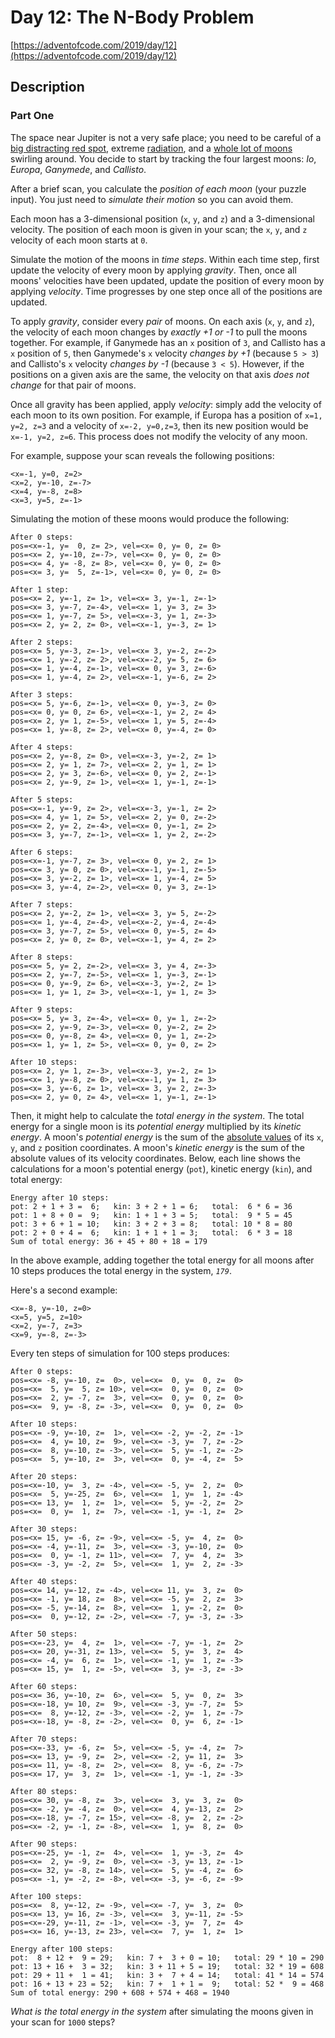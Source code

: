 # Day 12: The N-Body Problem

[https://adventofcode.com/2019/day/12](https://adventofcode.com/2019/day/12)

## Description

### Part One

The space near Jupiter is not a very safe place; you need to be careful of a [big distracting red spot](https://en.wikipedia.org/wiki/Great_Red_Spot), extreme [radiation](https://en.wikipedia.org/wiki/Magnetosphere_of_Jupiter), and a [whole lot of moons](https://en.wikipedia.org/wiki/Moons_of_Jupiter#List) swirling around. You decide to start by tracking the four largest moons: _Io_, _Europa_, _Ganymede_, and _Callisto_.

After a brief scan, you calculate the _position of each moon_ (your puzzle input). You just need to _simulate their motion_ so you can <span title="Or you could just leave, but where's the fun in that?">avoid them</span>.

Each moon has a 3-dimensional position (`x`, `y`, and `z`) and a 3-dimensional velocity. The position of each moon is given in your scan; the `x`, `y`, and `z` velocity of each moon starts at `0`.

Simulate the motion of the moons in _time steps_. Within each time step, first update the velocity of every moon by applying _gravity_. Then, once all moons' velocities have been updated, update the position of every moon by applying _velocity_. Time progresses by one step once all of the positions are updated.

To apply _gravity_, consider every _pair_ of moons. On each axis (`x`, `y`, and `z`), the velocity of each moon changes by _exactly +1 or -1_ to pull the moons together. For example, if Ganymede has an `x` position of `3`, and Callisto has a `x` position of `5`, then Ganymede's `x` velocity _changes by +1_ (because `5 > 3`) and Callisto's `x` velocity _changes by -1_ (because `3 < 5`). However, if the positions on a given axis are the same, the velocity on that axis _does not change_ for that pair of moons.

Once all gravity has been applied, apply _velocity_: simply add the velocity of each moon to its own position. For example, if Europa has a position of `x=1, y=2, z=3` and a velocity of `x=-2, y=0,z=3`, then its new position would be `x=-1, y=2, z=6`. This process does not modify the velocity of any moon.

For example, suppose your scan reveals the following positions:

    <x=-1, y=0, z=2>
    <x=2, y=-10, z=-7>
    <x=4, y=-8, z=8>
    <x=3, y=5, z=-1>
    

Simulating the motion of these moons would produce the following:

    After 0 steps:
    pos=<x=-1, y=  0, z= 2>, vel=<x= 0, y= 0, z= 0>
    pos=<x= 2, y=-10, z=-7>, vel=<x= 0, y= 0, z= 0>
    pos=<x= 4, y= -8, z= 8>, vel=<x= 0, y= 0, z= 0>
    pos=<x= 3, y=  5, z=-1>, vel=<x= 0, y= 0, z= 0>
    
    After 1 step:
    pos=<x= 2, y=-1, z= 1>, vel=<x= 3, y=-1, z=-1>
    pos=<x= 3, y=-7, z=-4>, vel=<x= 1, y= 3, z= 3>
    pos=<x= 1, y=-7, z= 5>, vel=<x=-3, y= 1, z=-3>
    pos=<x= 2, y= 2, z= 0>, vel=<x=-1, y=-3, z= 1>
    
    After 2 steps:
    pos=<x= 5, y=-3, z=-1>, vel=<x= 3, y=-2, z=-2>
    pos=<x= 1, y=-2, z= 2>, vel=<x=-2, y= 5, z= 6>
    pos=<x= 1, y=-4, z=-1>, vel=<x= 0, y= 3, z=-6>
    pos=<x= 1, y=-4, z= 2>, vel=<x=-1, y=-6, z= 2>
    
    After 3 steps:
    pos=<x= 5, y=-6, z=-1>, vel=<x= 0, y=-3, z= 0>
    pos=<x= 0, y= 0, z= 6>, vel=<x=-1, y= 2, z= 4>
    pos=<x= 2, y= 1, z=-5>, vel=<x= 1, y= 5, z=-4>
    pos=<x= 1, y=-8, z= 2>, vel=<x= 0, y=-4, z= 0>
    
    After 4 steps:
    pos=<x= 2, y=-8, z= 0>, vel=<x=-3, y=-2, z= 1>
    pos=<x= 2, y= 1, z= 7>, vel=<x= 2, y= 1, z= 1>
    pos=<x= 2, y= 3, z=-6>, vel=<x= 0, y= 2, z=-1>
    pos=<x= 2, y=-9, z= 1>, vel=<x= 1, y=-1, z=-1>
    
    After 5 steps:
    pos=<x=-1, y=-9, z= 2>, vel=<x=-3, y=-1, z= 2>
    pos=<x= 4, y= 1, z= 5>, vel=<x= 2, y= 0, z=-2>
    pos=<x= 2, y= 2, z=-4>, vel=<x= 0, y=-1, z= 2>
    pos=<x= 3, y=-7, z=-1>, vel=<x= 1, y= 2, z=-2>
    
    After 6 steps:
    pos=<x=-1, y=-7, z= 3>, vel=<x= 0, y= 2, z= 1>
    pos=<x= 3, y= 0, z= 0>, vel=<x=-1, y=-1, z=-5>
    pos=<x= 3, y=-2, z= 1>, vel=<x= 1, y=-4, z= 5>
    pos=<x= 3, y=-4, z=-2>, vel=<x= 0, y= 3, z=-1>
    
    After 7 steps:
    pos=<x= 2, y=-2, z= 1>, vel=<x= 3, y= 5, z=-2>
    pos=<x= 1, y=-4, z=-4>, vel=<x=-2, y=-4, z=-4>
    pos=<x= 3, y=-7, z= 5>, vel=<x= 0, y=-5, z= 4>
    pos=<x= 2, y= 0, z= 0>, vel=<x=-1, y= 4, z= 2>
    
    After 8 steps:
    pos=<x= 5, y= 2, z=-2>, vel=<x= 3, y= 4, z=-3>
    pos=<x= 2, y=-7, z=-5>, vel=<x= 1, y=-3, z=-1>
    pos=<x= 0, y=-9, z= 6>, vel=<x=-3, y=-2, z= 1>
    pos=<x= 1, y= 1, z= 3>, vel=<x=-1, y= 1, z= 3>
    
    After 9 steps:
    pos=<x= 5, y= 3, z=-4>, vel=<x= 0, y= 1, z=-2>
    pos=<x= 2, y=-9, z=-3>, vel=<x= 0, y=-2, z= 2>
    pos=<x= 0, y=-8, z= 4>, vel=<x= 0, y= 1, z=-2>
    pos=<x= 1, y= 1, z= 5>, vel=<x= 0, y= 0, z= 2>
    
    After 10 steps:
    pos=<x= 2, y= 1, z=-3>, vel=<x=-3, y=-2, z= 1>
    pos=<x= 1, y=-8, z= 0>, vel=<x=-1, y= 1, z= 3>
    pos=<x= 3, y=-6, z= 1>, vel=<x= 3, y= 2, z=-3>
    pos=<x= 2, y= 0, z= 4>, vel=<x= 1, y=-1, z=-1>
    

Then, it might help to calculate the _total energy in the system_. The total energy for a single moon is its _potential energy_ multiplied by its _kinetic energy_. A moon's _potential energy_ is the sum of the [absolute values](https://en.wikipedia.org/wiki/Absolute_value) of its `x`, `y`, and `z` position coordinates. A moon's _kinetic energy_ is the sum of the absolute values of its velocity coordinates. Below, each line shows the calculations for a moon's potential energy (`pot`), kinetic energy (`kin`), and total energy:

    Energy after 10 steps:
    pot: 2 + 1 + 3 =  6;   kin: 3 + 2 + 1 = 6;   total:  6 * 6 = 36
    pot: 1 + 8 + 0 =  9;   kin: 1 + 1 + 3 = 5;   total:  9 * 5 = 45
    pot: 3 + 6 + 1 = 10;   kin: 3 + 2 + 3 = 8;   total: 10 * 8 = 80
    pot: 2 + 0 + 4 =  6;   kin: 1 + 1 + 1 = 3;   total:  6 * 3 = 18
    Sum of total energy: 36 + 45 + 80 + 18 = 179
    

In the above example, adding together the total energy for all moons after 10 steps produces the total energy in the system, _`179`_.

Here's a second example:

    <x=-8, y=-10, z=0>
    <x=5, y=5, z=10>
    <x=2, y=-7, z=3>
    <x=9, y=-8, z=-3>
    

Every ten steps of simulation for 100 steps produces:

    After 0 steps:
    pos=<x= -8, y=-10, z=  0>, vel=<x=  0, y=  0, z=  0>
    pos=<x=  5, y=  5, z= 10>, vel=<x=  0, y=  0, z=  0>
    pos=<x=  2, y= -7, z=  3>, vel=<x=  0, y=  0, z=  0>
    pos=<x=  9, y= -8, z= -3>, vel=<x=  0, y=  0, z=  0>
    
    After 10 steps:
    pos=<x= -9, y=-10, z=  1>, vel=<x= -2, y= -2, z= -1>
    pos=<x=  4, y= 10, z=  9>, vel=<x= -3, y=  7, z= -2>
    pos=<x=  8, y=-10, z= -3>, vel=<x=  5, y= -1, z= -2>
    pos=<x=  5, y=-10, z=  3>, vel=<x=  0, y= -4, z=  5>
    
    After 20 steps:
    pos=<x=-10, y=  3, z= -4>, vel=<x= -5, y=  2, z=  0>
    pos=<x=  5, y=-25, z=  6>, vel=<x=  1, y=  1, z= -4>
    pos=<x= 13, y=  1, z=  1>, vel=<x=  5, y= -2, z=  2>
    pos=<x=  0, y=  1, z=  7>, vel=<x= -1, y= -1, z=  2>
    
    After 30 steps:
    pos=<x= 15, y= -6, z= -9>, vel=<x= -5, y=  4, z=  0>
    pos=<x= -4, y=-11, z=  3>, vel=<x= -3, y=-10, z=  0>
    pos=<x=  0, y= -1, z= 11>, vel=<x=  7, y=  4, z=  3>
    pos=<x= -3, y= -2, z=  5>, vel=<x=  1, y=  2, z= -3>
    
    After 40 steps:
    pos=<x= 14, y=-12, z= -4>, vel=<x= 11, y=  3, z=  0>
    pos=<x= -1, y= 18, z=  8>, vel=<x= -5, y=  2, z=  3>
    pos=<x= -5, y=-14, z=  8>, vel=<x=  1, y= -2, z=  0>
    pos=<x=  0, y=-12, z= -2>, vel=<x= -7, y= -3, z= -3>
    
    After 50 steps:
    pos=<x=-23, y=  4, z=  1>, vel=<x= -7, y= -1, z=  2>
    pos=<x= 20, y=-31, z= 13>, vel=<x=  5, y=  3, z=  4>
    pos=<x= -4, y=  6, z=  1>, vel=<x= -1, y=  1, z= -3>
    pos=<x= 15, y=  1, z= -5>, vel=<x=  3, y= -3, z= -3>
    
    After 60 steps:
    pos=<x= 36, y=-10, z=  6>, vel=<x=  5, y=  0, z=  3>
    pos=<x=-18, y= 10, z=  9>, vel=<x= -3, y= -7, z=  5>
    pos=<x=  8, y=-12, z= -3>, vel=<x= -2, y=  1, z= -7>
    pos=<x=-18, y= -8, z= -2>, vel=<x=  0, y=  6, z= -1>
    
    After 70 steps:
    pos=<x=-33, y= -6, z=  5>, vel=<x= -5, y= -4, z=  7>
    pos=<x= 13, y= -9, z=  2>, vel=<x= -2, y= 11, z=  3>
    pos=<x= 11, y= -8, z=  2>, vel=<x=  8, y= -6, z= -7>
    pos=<x= 17, y=  3, z=  1>, vel=<x= -1, y= -1, z= -3>
    
    After 80 steps:
    pos=<x= 30, y= -8, z=  3>, vel=<x=  3, y=  3, z=  0>
    pos=<x= -2, y= -4, z=  0>, vel=<x=  4, y=-13, z=  2>
    pos=<x=-18, y= -7, z= 15>, vel=<x= -8, y=  2, z= -2>
    pos=<x= -2, y= -1, z= -8>, vel=<x=  1, y=  8, z=  0>
    
    After 90 steps:
    pos=<x=-25, y= -1, z=  4>, vel=<x=  1, y= -3, z=  4>
    pos=<x=  2, y= -9, z=  0>, vel=<x= -3, y= 13, z= -1>
    pos=<x= 32, y= -8, z= 14>, vel=<x=  5, y= -4, z=  6>
    pos=<x= -1, y= -2, z= -8>, vel=<x= -3, y= -6, z= -9>
    
    After 100 steps:
    pos=<x=  8, y=-12, z= -9>, vel=<x= -7, y=  3, z=  0>
    pos=<x= 13, y= 16, z= -3>, vel=<x=  3, y=-11, z= -5>
    pos=<x=-29, y=-11, z= -1>, vel=<x= -3, y=  7, z=  4>
    pos=<x= 16, y=-13, z= 23>, vel=<x=  7, y=  1, z=  1>
    
    Energy after 100 steps:
    pot:  8 + 12 +  9 = 29;   kin: 7 +  3 + 0 = 10;   total: 29 * 10 = 290
    pot: 13 + 16 +  3 = 32;   kin: 3 + 11 + 5 = 19;   total: 32 * 19 = 608
    pot: 29 + 11 +  1 = 41;   kin: 3 +  7 + 4 = 14;   total: 41 * 14 = 574
    pot: 16 + 13 + 23 = 52;   kin: 7 +  1 + 1 =  9;   total: 52 *  9 = 468
    Sum of total energy: 290 + 608 + 574 + 468 = 1940
    

_What is the total energy in the system_ after simulating the moons given in your scan for `1000` steps?
